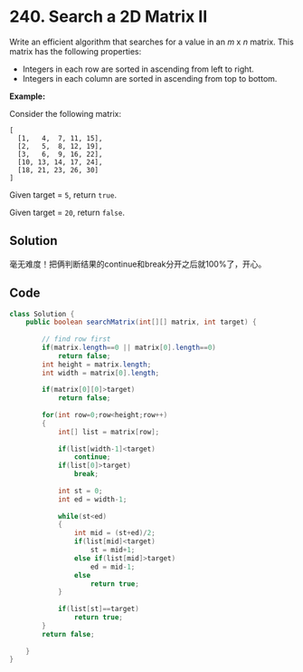 # 240. Search a 2D Matrix II

Write an efficient algorithm that searches for a value in an *m* x *n* matrix. This matrix has the following properties:

- Integers in each row are sorted in ascending from left to right.
- Integers in each column are sorted in ascending from top to bottom.

**Example:**

Consider the following matrix:

```
[
  [1,   4,  7, 11, 15],
  [2,   5,  8, 12, 19],
  [3,   6,  9, 16, 22],
  [10, 13, 14, 17, 24],
  [18, 21, 23, 26, 30]
]
```

Given target = `5`, return `true`.

Given target = `20`, return `false`.



## Solution

毫无难度！把俩判断结果的continue和break分开之后就100%了，开心。



## Code

```java
class Solution {
    public boolean searchMatrix(int[][] matrix, int target) {
        
        // find row first
        if(matrix.length==0 || matrix[0].length==0)
            return false;
        int height = matrix.length;
        int width = matrix[0].length;
        
        if(matrix[0][0]>target)
            return false;
        
        for(int row=0;row<height;row++)
        {
            int[] list = matrix[row];
            
            if(list[width-1]<target)
                continue;
            if(list[0]>target)
                break;
            
            int st = 0;
            int ed = width-1;
            
            while(st<ed)
            {
                int mid = (st+ed)/2;
                if(list[mid]<target)
                    st = mid+1;
                else if(list[mid]>target)
                    ed = mid-1;
                else
                    return true;
            }
            
            if(list[st]==target)
                return true;
        }
        return false;      
        
    }
}
```



